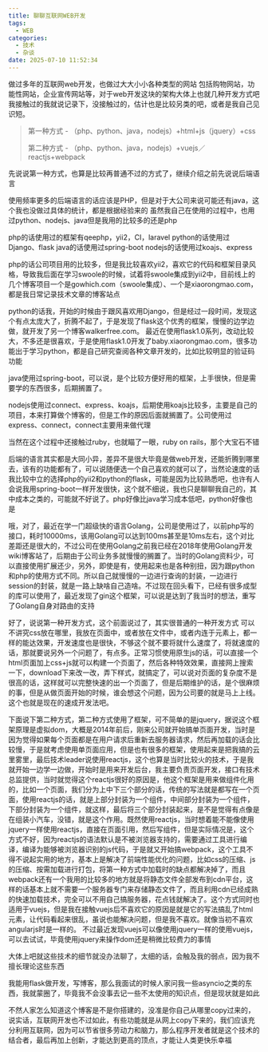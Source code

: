 ```yaml
---
title: 聊聊互联网WEB开发
tags:
  - WEB
categories:
  - 技术
  - 杂谈
date: 2025-07-10 11:52:34
---
```


做过多年的互联网web开发，也做过大大小小各种类型的网站 包括购物网站，功能性网站，企业宣传网站等，对于web开发这块的架构大体上也就几种开发方式吧 我接触过的我就说记录下，没接触过的，估计也是比较另类的吧，或者是我自己见识短。

> 第一种方式 - （php、python、java，nodejs）+html+js（jquery）+css
>
> 第二种方式 - （php、python、java，nodejs）+vuejs／reactjs+webpack

先说说第一种方式，也算是比较再普通不过的方式了，继续介绍之前先说说后端语言

使用频率更多的后端语言的话应该是PHP，但是对于大公司来说可能还有java，这个我也没做过具体的统计，都是根据经验来的 虽然我自己在使用的过程中，也用过python、nodejs、java但是我用的比较多的还是php

php的话使用过的框架有qeephp，yii2，CI，laravel python的话使用过Django、flask java的话使用过spring-boot nodejs的话使用过koajs、express

php的话公司项目用的比较多，但是我比较喜欢yii2，喜欢它的代码和框架目录风格，导致我后面在学习swoole的时候，试着将swoole集成到yii2中，目前线上的几个博客项目一个是gowhich.com（swoole集成）、一个是xiaorongmao.com，都是我日常记录技术文章的博客站点

python的话我，开始的时候由于跟风喜欢用Django，但是经过一段时间，发现这个有点太庞大了，折腾不起了，于是发现了flask这个优秀的框架，慢慢的边学边做，就开发了另一个博客walkerfree.com。 最近在使用flask1.0系列，改动比较大，不多还是很喜欢，于是使用flask1.0开发了baby.xiaorongmao.com，很多功能出于学习python，都是自己研究查阅各种文章开发的，比如比较明显的验证码功能

java使用过spring-boot，可以说，是个比较方便好用的框架，上手很快，但是需要学的东西很多，后期搁置了。

nodejs使用过connect、express、koajs，后期使用koajs比较多，主要是自己的项目，本来打算做个博客的，但是工作的原因后面就搁置了。公司使用过express、connect，connect主要用来做代理

当然在这个过程中还接触过ruby，也就瞄了一眼，ruby on rails，那个大宝石不错

后端的语言其实都是大同小异，差异不是很大毕竟是做web开发，还能折腾到哪里去，该有的功能都有了，可以说随便选一个自己喜欢的就可以了，当然论速度的话我比较中立的选择php的yii2和python的flask，可能是因为比较熟悉吧，也许有人会说我用spring-boot一样开发很快，这个就不细说，我也只是聊聊我自己的，其中成本之类的，可能就不好说了。php好像比java学习成本低吧，python好像也是

哦，对了，最近在学一门超级快的语言Golang，公司是使用过了，以前php写的接口，耗时10000ms，该用Golang可以达到100ms甚至是10ms左右，这个对比差距还是很大的，不过公司在使用Golang之前我已经在2018年使用Golang开发wiki博客站了，后期由于公司业务多就慢慢的搁置了。当时的Golang资料少，可以直接使用扩展还少，另外，即使是有，使用起来也是各种别扭，因为跟python和php的使用方式不同。所以自己就慢慢的一边进行查询的封装，一边进行session的封装，就是一路上缺啥自己造啥。不过现在回头看下，已经有很多成型的库可以使用了，最近发现了gin这个框架，可以说是达到了我当时的想法，重写了Golang自身对路由的支持

好了，说说第一种开发方式，这个前面说过了，其实很普通的一种开发方式 可以不讲究css放在哪里，我放在页面中，或者放在文件中，或者内连于元素上，都一样的能达效果，开发速度也是很快，不够这个就不要将就什么速度了，将就速度的话，那就要说另外一个问题了，有点多。正常习惯使用原生js的话，可以直接一个html页面加上css+js就可以构建一个页面了，然后各种特效效果，直接网上搜索一下，download下来改一改，弄下样式，就搞定了，可以说对页面的复杂度不是很高的话，这样就可以完整快速的出一个页面了，但是后期维护的话，是个很麻烦的事，但是从做页面开始的时候，谁会想这个问题，因为公司要的就是马上上线。这个也就是现在的速成开发法吧。

下面说下第二种方式，第二种方式使用了框架，可不简单的是jquery，据说这个框架原理是虚拟dom，大概是2014年前后，刚来公司就开始搞单页面开发，当时是因为觉得如果每个页面都是在用户请求后重新去服务器请求，然后再加载的话会比较慢，于是就考虑使用单页面应用，但是也有很多的框架，使用起来是把我搞的云里雾里，最后技术leader说使用reactjs，这个也算是当时比较火的技术，于是我就开始一边学一边做，开始时是用来开发后台，我主要负责页面开发，接口有技术总监提供，当时就觉得这个reactjs很好的原因是，他这个框架是用来做组件化用的，比如一个页面，我们分为上中下三个部分的话，传统的写法就是都写在一个页面，使用reactjs的话，就是上部分封装为一个组件，中间部分封装为一个组件，下部分封装为一个组件，就这样，最后将三个部分封装起来，是不是觉得有点像是在组装小汽车，没错，就是这个作用。既然使用reactjs，当时想着能不能像使用jquery一样使用reactjs，直接在页面引用，然后写组件，但是实际情况是，这个方式不好，因为reactjs的语法默认是不被浏览器支持的，需要通过工具进行编译，编译为能够被浏览器识别的js代码，于是就又开始搞webpack，这个工具不得不说起实用的地方，基本上是解决了前端性能优化的问题，比如css的压缩、js的压缩、按需加载进行打包，将第一种方式中加载时的缺点都解决掉了，而且webpack还有一个我用的比较多的地方就是将静态文件全部发布到cdn平台，这样的话基本上就不需要一个服务器专门来存储静态文件了，而且利用cdn已经成熟的快速加载技术，完全可以不用自己搞服务器，花点钱就解决了。这个方式同时也适用于vuejs，但是我在接触vuejs后不喜欢它的原因是就是它的写法搞乱了html元素，让代码看起来很乱，虽说也能解决问题，但是我不喜欢。就像当初不喜欢angularjs时是一样的。 不过最近发现vuejs可以像使用jquery一样的使用vuejs，可以去试试，毕竟使用jquery来操作dom还是稍微比较费力的事情

大体上吧就这些技术的细节就没办法聊了，太细的话，会触及我的弱点，因为我不擅长理论这些东西

我能用flask做开发，写博客，那么我面试的时候人家问我一些asyncio之类的东西，我就蒙圈了，毕竟我不会没事去记一些不太使用的知识点，但是现状就是如此

不然人家怎么知道这个博客是不是你搭建的，没准是你自己从哪里copy过来的，说实话，互联网开发也不过如此，有些功能就是从网上copy下来的，我们应该充分利用互联网，因为可以节省很多劳动力和脑力，那么程序开发者就是这个技术的结合者，最后再加上创新，才能达到更高的顶点，才能让人类更快乐幸福
